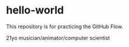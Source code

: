 # hello-world
This repository is for practicing the GitHub Flow.

21yo musician/animator/computer scientist
